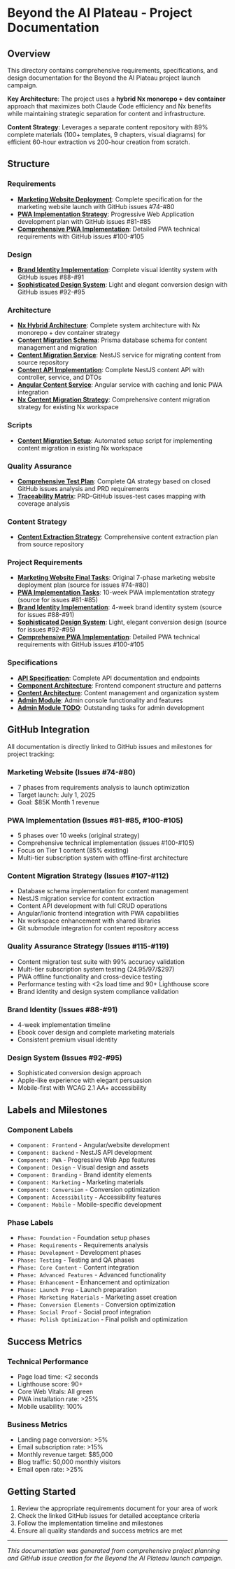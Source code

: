 # Beyond the AI Plateau - Project Documentation

## Overview
This directory contains comprehensive requirements, specifications, and design documentation for the Beyond the AI Plateau project launch campaign.

**Key Architecture**: The project uses a **hybrid Nx monorepo + dev container** approach that maximizes both Claude Code efficiency and Nx benefits while maintaining strategic separation for content and infrastructure.

**Content Strategy**: Leverages a separate content repository with 89% complete materials (100+ templates, 9 chapters, visual diagrams) for efficient 60-hour extraction vs 200-hour creation from scratch.

## Structure

### Requirements
- **[Marketing Website Deployment](requirements/marketing-website-deployment.md)**: Complete specification for the marketing website launch with GitHub issues #74-#80
- **[PWA Implementation Strategy](requirements/pwa-implementation-strategy.md)**: Progressive Web Application development plan with GitHub issues #81-#85
- **[Comprehensive PWA Implementation](project-requirements/comprehensive-pwa-implementation.md)**: Detailed PWA technical requirements with GitHub issues #100-#105

### Design
- **[Brand Identity Implementation](design/brand-identity-implementation.md)**: Complete visual identity system with GitHub issues #88-#91  
- **[Sophisticated Design System](design/sophisticated-design-system.md)**: Light and elegant conversion design with GitHub issues #92-#95

### Architecture
- **[Nx Hybrid Architecture](architecture/nx-hybrid-architecture.md)**: Complete system architecture with Nx monorepo + dev container strategy
- **[Content Migration Schema](architecture/content-migration-schema.prisma)**: Prisma database schema for content management and migration
- **[Content Migration Service](architecture/content-migration-service.ts)**: NestJS service for migrating content from source repository
- **[Content API Implementation](architecture/content-api-implementation.ts)**: Complete NestJS content API with controller, service, and DTOs
- **[Angular Content Service](architecture/angular-content-service.ts)**: Angular service with caching and Ionic PWA integration
- **[Nx Content Migration Strategy](architecture/nx-content-migration-strategy.md)**: Comprehensive content migration strategy for existing Nx workspace

### Scripts
- **[Content Migration Setup](scripts/content-migration-setup.sh)**: Automated setup script for implementing content migration in existing Nx workspace

### Quality Assurance
- **[Comprehensive Test Plan](qa/comprehensive-test-plan.md)**: Complete QA strategy based on closed GitHub issues analysis and PRD requirements
- **[Traceability Matrix](qa/traceability-matrix.md)**: PRD-GitHub issues-test cases mapping with coverage analysis

### Content Strategy
- **[Content Extraction Strategy](content/content-extraction-strategy.md)**: Comprehensive content extraction plan from source repository

### Project Requirements
- **[Marketing Website Final Tasks](project-requirements/marketing-website-final-tasks.md)**: Original 7-phase marketing website deployment plan (source for issues #74-#80)
- **[PWA Implementation Tasks](project-requirements/pwa-implementation-tasks.md)**: 10-week PWA implementation strategy (source for issues #81-#85)
- **[Brand Identity Implementation](project-requirements/brand-identity-implementation.md)**: 4-week brand identity system (source for issues #88-#91)  
- **[Sophisticated Design System](project-requirements/sophisticated-design-system.md)**: Light, elegant conversion design (source for issues #92-#95)
- **[Comprehensive PWA Implementation](project-requirements/comprehensive-pwa-implementation.md)**: Detailed PWA technical requirements with GitHub issues #100-#105

### Specifications
- **[API Specification](specifications/api-specification.md)**: Complete API documentation and endpoints
- **[Component Architecture](specifications/component-architecture.md)**: Frontend component structure and patterns
- **[Content Architecture](specifications/content-architecture.md)**: Content management and organization system
- **[Admin Module](specifications/modules/admin-module.md)**: Admin console functionality and features
- **[Admin Module TODO](specifications/modules/admin-module-todo.md)**: Outstanding tasks for admin development

## GitHub Integration

All documentation is directly linked to GitHub issues and milestones for project tracking:

### Marketing Website (Issues #74-#80)
- 7 phases from requirements analysis to launch optimization
- Target launch: July 1, 2025
- Goal: $85K Month 1 revenue

### PWA Implementation (Issues #81-#85, #100-#105)  
- 5 phases over 10 weeks (original strategy)
- Comprehensive technical implementation (issues #100-#105)
- Focus on Tier 1 content (85% existing)
- Multi-tier subscription system with offline-first architecture

### Content Migration Strategy (Issues #107-#112)
- Database schema implementation for content management
- NestJS migration service for content extraction
- Content API development with full CRUD operations
- Angular/Ionic frontend integration with PWA capabilities
- Nx workspace enhancement with shared libraries
- Git submodule integration for content repository access

### Quality Assurance Strategy (Issues #115-#119)
- Content migration test suite with 99% accuracy validation
- Multi-tier subscription system testing ($24.95/$97/$297)
- PWA offline functionality and cross-device testing
- Performance testing with <2s load time and 90+ Lighthouse score
- Brand identity and design system compliance validation

### Brand Identity (Issues #88-#91)
- 4-week implementation timeline
- Ebook cover design and complete marketing materials
- Consistent premium visual identity

### Design System (Issues #92-#95)
- Sophisticated conversion design approach
- Apple-like experience with elegant persuasion
- Mobile-first with WCAG 2.1 AA+ accessibility

## Labels and Milestones

### Component Labels
- `Component: Frontend` - Angular/website development
- `Component: Backend` - NestJS API development  
- `Component: PWA` - Progressive Web App features
- `Component: Design` - Visual design and assets
- `Component: Branding` - Brand identity elements
- `Component: Marketing` - Marketing materials
- `Component: Conversion` - Conversion optimization
- `Component: Accessibility` - Accessibility features
- `Component: Mobile` - Mobile-specific development

### Phase Labels  
- `Phase: Foundation` - Foundation setup phases
- `Phase: Requirements` - Requirements analysis
- `Phase: Development` - Development phases
- `Phase: Testing` - Testing and QA phases
- `Phase: Core Content` - Content integration
- `Phase: Advanced Features` - Advanced functionality
- `Phase: Enhancement` - Enhancement and optimization
- `Phase: Launch Prep` - Launch preparation
- `Phase: Marketing Materials` - Marketing asset creation
- `Phase: Conversion Elements` - Conversion optimization
- `Phase: Social Proof` - Social proof integration
- `Phase: Polish Optimization` - Final polish and optimization

## Success Metrics

### Technical Performance
- Page load time: <2 seconds
- Lighthouse score: 90+
- Core Web Vitals: All green
- PWA installation rate: >25%
- Mobile usability: 100%

### Business Metrics
- Landing page conversion: >5%
- Email subscription rate: >15%
- Monthly revenue target: $85,000
- Blog traffic: 50,000 monthly visitors
- Email open rate: >25%

## Getting Started

1. Review the appropriate requirements document for your area of work
2. Check the linked GitHub issues for detailed acceptance criteria
3. Follow the implementation timeline and milestones
4. Ensure all quality standards and success metrics are met

---
*This documentation was generated from comprehensive project planning and GitHub issue creation for the Beyond the AI Plateau launch campaign.*